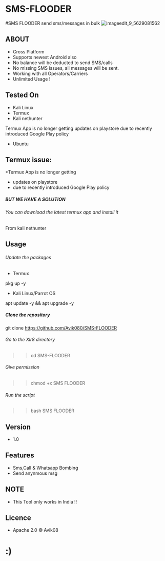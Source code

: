 # SMS-FLOODER
#SMS FLOODER send sms/messages in bulk 
![imageedit_9_5629081562](https://user-images.githubusercontent.com/85094422/136012401-6d088621-fc8c-4247-a7dc-c30b0915a27d.jpg)

## ABOUT

* Cross Platform
* Supports newest Android also
* No balance will be deducted to send SMS/calls
* No missing SMS issues, all messages will be sent.
* Working with all Operators/Carriers
* Unlimited Usage !

## Tested On 

* Kali Linux
* Termux
* Kali nethunter

Termux App is no longer getting
updates on playstore
due to recently introduced Google Play policy 
* Ubuntu

## Termux issue:

*Termux App is no longer getting
* updates on playstore
* due to recently introduced Google Play policy 

##### BUT WE HAVE A SOLUTION

###### You can download the latest termux app and install it
From kali nethunter

## Usage

###### Update the packages

* Termux

pkg up -y


* Kali Linux/Parrot OS

apt update -y && apt upgrade -y


##### Clone the repository


git clone https://github.com/Avik080/SMS-FLOODER


    
###### Go to the Xlr8 directory

>> cd SMS-FLOODER

###### Give permission

>> chmod +x SMS FLOODER

###### Run the script

>> bash SMS FLOODER

## Version
* 1.0

## Features
* Sms,Call & Whatsapp Bombing
* Send anynmous msg

## NOTE

* This Tool only works in India !!

## Licence

* Apache 2.0 © Avik08
# :) 



